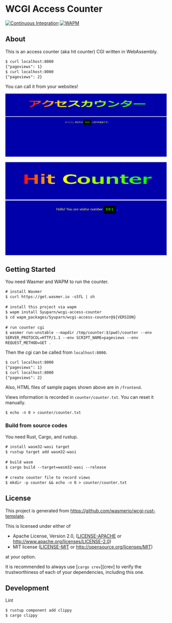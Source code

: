 # WCGI Access Counter

[![Continuous Integration](https://github.com/Syuparn/wcgi-access-counter/actions/workflows/ci.yml/badge.svg)](https://github.com/Syuparn/wcgi-access-counter/actions/workflows/ci.yml)
[![WAPM](https://img.shields.io/badge/WAPM-0.1.2-blueviolet)](https://wapm.io/Syuparn/wcgi-access-counter)

## About

This is an access counter (aka hit counter) CGI written in WebAssembly.

```console
$ curl localhost:8000
{"pageviews": 1}
$ curl localhost:8000
{"pageviews": 2}
```

You can call it from your websites!

![website screenshot](https://raw.githubusercontent.com/Syuparn/wcgi-access-counter/main/images/pages_jp.png)

![website screenshot](https://raw.githubusercontent.com/Syuparn/wcgi-access-counter/main/images/pages_en.png)

## Getting Started

You need Wasmer and WAPM to run the counter.

```console
# install Wasmer
$ curl https://get.wasmer.io -sSfL | sh

# install this project via wapm
$ wapm install Syuparn/wcgi-access-counter
$ cd wapm_packages/Syuparn/wcgi-access-counter@${VERSION}

# run counter cgi
$ wasmer run-unstable --mapdir /tmp/counter:$(pwd)/counter --env SERVER_PROTOCOL=HTTP/1.1 --env SCRIPT_NAME=pageviews --env REQUEST_METHOD=GET .
```

Then the cgi can be called from `localhost:8000`.

```console
$ curl localhost:8000
{"pageviews": 1}
$ curl localhost:8000
{"pageviews": 2}
```

Also, HTML files of sample pages shown above are in `/frontend`.

Views information is recorded in `counter/counter.txt`. You can reset it manually.

```console
$ echo -n 0 > counter/counter.txt
```

### Build from source codes

You need Rust, Cargo, and rustup.

```console
# install wasm32-wasi target
$ rustup target add wasm32-wasi

# build wasm
$ cargo build --target=wasm32-wasi --release

# create counter file to record views
$ mkdir -p counter && echo -n 0 > counter/counter.txt
```

## License

This project is generated from https://github.com/wasmerio/wcgi-rust-template.

This is licensed under either of

- Apache License, Version 2.0, ([LICENSE-APACHE](./LICENSE-APACHE.md) or
  <http://www.apache.org/licenses/LICENSE-2.0>)
- MIT license ([LICENSE-MIT](./LICENSE-MIT.md) or
   <http://opensource.org/licenses/MIT>)

at your option.

It is recommended to always use [`cargo crev`][crev] to verify the
trustworthiness of each of your dependencies, including this one.

## Development

Lint

```console
$ rustup component add clippy
$ cargo clippy
```
